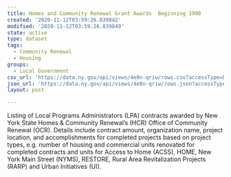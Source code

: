 ```yaml
---
title: Homes and Community Renewal Grant Awards  Beginning 1990
created: '2020-11-12T03:59:26.839842'
modified: '2020-11-12T03:59:26.839849'
state: active
type: dataset
tags:
  - Community Renewal
  - Housing
groups:
  - Local Government
csv_url: 'https://data.ny.gov/api/views/4e8n-qriw/rows.csv?accessType=DOWNLOAD'
json_url: 'https://data.ny.gov/api/views/4e8n-qriw/rows.json?accessType=DOWNLOAD'
layout: post

---
```

Listing of Local Programs Administrators (LPA) contracts awarded by New York State Homes & Community Renewal’s (HCR) Office of Community Renewal (OCR). Details include contract amount, organization name, project location, and accomplishments for completed projects based on project types, e.g. number of housing and commercial units renovated for completed contracts and units for Access to Home (ACSS), HOME, New York Main Street (NYMS), RESTORE, Rural Area Revitalization Projects (RARP) and Urban Initiatives (UI).

